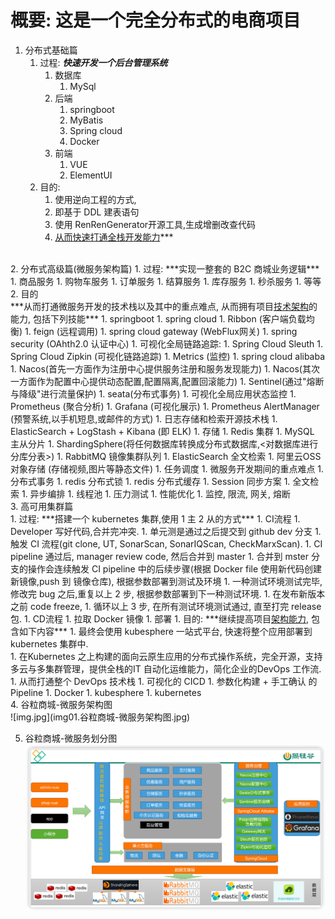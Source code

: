 # 概要: 这是一个完全分布式的电商项目
1. 分布式基础篇
   1. 过程: ***快速开发一个后台管理系统***
      1. 数据库
         1. MySql
      1. 后端
           1. springboot
           1. MyBatis
           1. Spring cloud
           1. Docker
      1. 前端
         1. VUE
         1. ElementUI
   1. 目的:
      1. 使用逆向工程的方式,
      1. 即基于 DDL 建表语句
      1. 使用 RenRenGenerator开源工具,生成增删改查代码<br>
      1. <u>从而快速打通全栈开发能力</u>***
<br>
2. 分布式高级篇(微服务架构篇)
   1. 过程: ***实现一整套的 B2C 商城业务逻辑***
      1. 商品服务
      1. 购物车服务
      1. 订单服务
      1. 结算服务
      1. 库存服务
      1. 秒杀服务
      1. 等等<br>
   2. 目的<br>
      ***从而打通微服务开发的技术栈以及其中的重点难点, 从而拥有项目<u>技术架构</u>的能力, 包括下列技能***
      1. springboot
      1. spring cloud
         1. Ribbon (客户端负载均衡)
         1. feign (远程调用)
         1. spring cloud gateway (WebFlux网关)
         1. spring security (OAhth2.0 认证中心)
         1. 可视化全局链路追踪:
            1. Spring Cloud Sleuth  
            1. Spring Cloud Zipkin (可视化链路追踪)
            1. Metrics (监控)
      1. spring cloud alibaba
         1. Nacos(首先一方面作为注册中心提供服务注册和服务发现能力)
         1. Nacos(其次一方面作为配置中心提供动态配置,配置隔离,配置回滚能力)
         1. Sentinel(通过"熔断与降级"进行流量保护)
         1. seata(分布式事务)
      1. 可视化全局应用状态监控
         1. Prometheus (聚合分析)
         1. Grafana (可视化展示)
         1. Prometheus AlertManager (预警系统,以手机短息,或邮件的方式)
      1. 日志存储和检索开源技术栈
         1. ElasticSearch + LogStash + Kibana (即 ELK)
      1. 存储
         1. Redis 集群
         1. MySQL 主从分片
         1. ShardingSphere(将任何数据库转换成分布式数据库,<对数据库进行分库分表>)
         1. RabbitMQ 镜像集群队列
         1. ElasticSearch 全文检索
         1. 阿里云OSS对象存储 (存储视频,图片等静态文件)
      1. 任务调度
      1. 微服务开发期间的重点难点
         1. 分布式事务
         1. redis 分布式锁
         1. redis 分布式缓存
         1. Session 同步方案
         1. 全文检索
         1. 异步编排
         1. 线程池
         1. 压力测试
         1. 性能优化
         1. 监控, 限流, 网关, 熔断
<br>
3. 高可用集群篇<br>
   1. 过程: ***搭建一个 kubernetes 集群,使用 1 主 2 从的方式***
      1. CI流程
         1. Developer 写好代码,合并完冲突.
         1. 单元测是通过之后提交到 github dev 分支
         1. 触发 CI 流程(git clone, UT, SonarScan, SonarIQScan, CheckMarxScan).
         1. CI pipeline 通过后, manager review code, 然后合并到 master
         1. 合并到 mster 分支的操作会连续触发 CI pipeline 中的后续步骤(根据 Docker file 使用新代码创建新镜像,push 到 镜像仓库), 根据参数部署到测试及环境
         1. 一种测试环境测试完毕, 修改完 bug 之后,重复以上 2 步, 根据参数部署到下一种测试环境.
         1. 在发布新版本之前 code freeze,
         1. 循环以上 3 步, 在所有测试环境测试通过, 直至打完 release 包.
      1. CD流程
         1. 拉取 Docker 镜像
         1. 部署
   1. 目的: ***继续提高项目<u>架构能力</u>, 包含如下内容***
      1. 最终会使用 kubesphere 一站式平台, 快速将整个应用部署到 kubernetes 集群中.<br>
      1. 在Kubernetes 之上构建的面向云原生应用的分布式操作系统，完全开源，支持多云与多集群管理，提供全栈的IT 自动化运维能力，简化企业的DevOps 工作流.
      1. 从而打通整个 DevOps 技术栈
         1. 可视化的 CICD
         1. 参数化构建 + 手工确认 的 Pipeline 
         1. Docker
         1. kubesphere
         1. kubernetes
   <br>
4. 谷粒商城-微服务架构图<br>
   ![img.jpg](img01.谷粒商城-微服务架构图.jpg)

5. 谷粒商城-微服务划分图<br>
   ![img.png](img02.谷粒商城-微服务划分图.png)